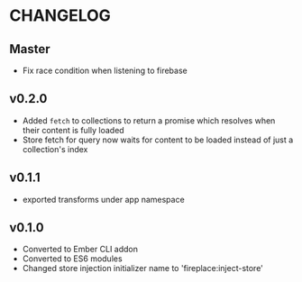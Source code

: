 # CHANGELOG

## Master

* Fix race condition when listening to firebase

## v0.2.0

* Added `fetch` to collections to return a promise which resolves when their content is fully loaded
* Store fetch for query now waits for content to be loaded instead of just a collection's index

## v0.1.1

* exported transforms under app namespace

## v0.1.0

* Converted to Ember CLI addon
* Converted to ES6 modules
* Changed store injection initializer name to 'fireplace:inject-store'